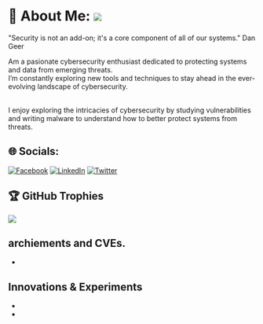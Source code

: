 # 💫 About Me: [![](https://visitcount.itsvg.in/api?id=njeru-codes&icon=9&color=4)](https://visitcount.itsvg.in)

"Security is not an add-on; it's a core component of all of our systems." Dan Geer <br/>

Am a pasionate cybersecurity enthusiast dedicated to protecting systems and data from emerging threats. <br/>
I’m constantly exploring new tools and techniques to stay ahead in the ever-evolving landscape of cybersecurity. <br/> <br/>

I enjoy exploring the intricacies of cybersecurity by studying vulnerabilities and writing malware to understand how to better protect systems from threats. 


## 🌐 Socials:
[![Facebook](https://img.shields.io/badge/Facebook-%231877F2.svg?logo=Facebook&logoColor=white)](https://facebook.com/bernardnjeru47) [![LinkedIn](https://img.shields.io/badge/LinkedIn-%230077B5.svg?logo=linkedin&logoColor=white)](https://linkedin.com/in/bernardnjeru) [![Twitter](https://img.shields.io/badge/Twitter-%231DA1F2.svg?logo=Twitter&logoColor=white)](https://twitter.com/bernardnjeru18) 


## 🏆 GitHub Trophies
![](https://github-profile-trophy.vercel.app/?username=njeru-codes&theme=radical&no-frame=false&no-bg=false&margin-w=4)


## archiements and CVEs.
-

## Innovations & Experiments
-
-
 
  
